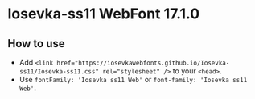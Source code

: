 # Iosevka-ss11 WebFont 17.1.0

## How to use

- Add `<link href="https://iosevkawebfonts.github.io/Iosevka-ss11/Iosevka-ss11.css" rel="stylesheet" />` to your `<head>`.
- Use `fontFamily: 'Iosevka ss11 Web'` or `font-family: 'Iosevka ss11 Web'`.
